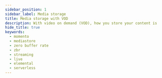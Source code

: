 ```yaml
---
sidebar_position: 1
sidebar_label: Media storage
title: Media storage with VOD
description: With video on demand (VOD), how you store your content is critical to availability to your consumers. Learn how to stay performant and reduce costs with Momento MediaStore
hide_title: true
keywords:
  - momento
  - mediastore
  - zero buffer rate
  - zbr
  - streaming
  - live
  - elemental
  - serverless
---
```

